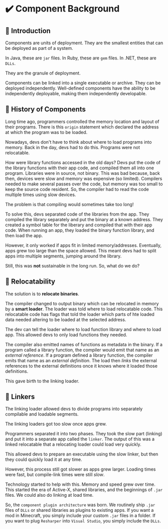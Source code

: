 # :heavy_check_mark: Component Background

## :round_pushpin: Introduction
Components are units of deployment. They are the smallest entities that can be deployed as part of a system.

In Java, these are `jar` files. In Ruby, these are `gem` files. In .NET, these are `DLLs`.

They are the granule of deployment.

Components can be linked into a single executable or archive. They can be deployed independently. Well-defined components have the ability to be independently deployable, making them independently developable.

## :round_pushpin: History of Components
Long time ago, programmers controlled the memory location and layout of their programs. There is this `origin` statement which declared the address at which the program was to be loaded.

Nowadays, devs don't have to think about where to load programs into memory. Back in the day, devs had to do this. Programs were not relocatable.

How were library functions accessed in the old days? Devs put the code of the library functions with their app code, and compiled them all into one program. Libraries were in source, not binary. This was bad because, back then, devices were slow and memory was expensive (so limited). Compilers needed to make several passes over the code, but memory was too small to keep the source code resident. So, the compiler had to read the code multiple times using slow devices.

The problem is that compiling would sometimes take too long!

To solve this, devs separated code of the libraries from the app. They compiled the library separately and put the binary at a known address. They created a symbol table for the liberary and compiled that with their app code. When running an app, they loaded the binary function library, and then load the app.

However, it only worked if apps fit in limited memory/addresses. Eventually, apps grew too large than the space allowed. This meant devs had to split apps into multiple segments, jumping around the library.

Still, this was **not** sustainable in the long run. So, what do we do?

## :round_pushpin: Relocatability
The solution is to **relocate binaries**.

The compiler changed to output binary which can be relocated in memory by a **smart loader**. The loader was told where to load relocatable code. This relocatable code has flags that told the loader which parts of hte loaded data needed altering to be loaded at the selected address.

The dev can tell the loader where to load function library and where to load app. This allowed devs to only load functions they needed.

The compiler also emitted names of functions as metadata in the binary. If a program called a library function, the compiler would emit that name as an *external reference*. If a program defined a library function, the compiler emits that name as an *external definition*. The load then *links* the external references to the external definitions once it knows where it loaded those definitions.

This gave birth to the linking loader.

## :round_pushpin: Linkers
The linking loader allowed devs to divide programs into separately compilable and loadable segments.

The linking loaders got too slow once apps grew.

Programmers separated it into two phases. They took the slow part (linking) and put it into a separate app called the `linker`. The output of this was a linked relocatable that a relocating loader could load very quickly.

This allowed devs to prepare an executable using the slow linker, but then they could quickly load it at any time.

However, this process still got slower as apps grew larger. Loading times were fast, but compile-link times were still *slow*.

Technology started to help with this. Memory and speed grew over time. This started the era of Active-X, shared libraries, and the beginnings of `.jar` files. We could also do linking at load time.

So, the `component plugin architecture` was born. We routinely ship `.jar` files of `DLLs` or shared libraries as plugins to existing apps. If you want a mod in Minecraft, you simply include your custom `.jar` files in a folder. If you want to plug `Resharper` into `Visual Studio`, you simply include the `DLLs`.
